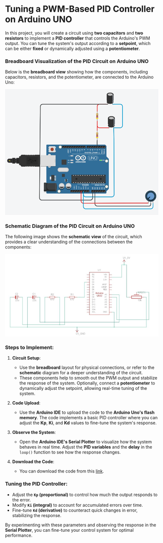 # Tuning a PWM-Based PID Controller on Arduino UNO

In this project, you will create a circuit using **two capacitors** and **two resistors** to implement a **PID controller** that controls the Arduino's PWM output. You can tune the system's output according to a **setpoint**, which can be either **fixed** or dynamically adjusted using a **potentiometer**.

### Breadboard Visualization of the PID Circuit on Arduino UNO

Below is the **breadboard view** showing how the components, including capacitors, resistors, and the potentiometer, are connected to the Arduino Uno:

<img src="./lesson_images/arduino_uno_pid.png" alt="Arduino UNO PID Visualization (Breadboard View)" width="1000"/>

### Schematic Diagram of the PID Circuit on Arduino UNO

The following image shows the **schematic view** of the circuit, which provides a clear understanding of the connections between the components:

<img src="./lesson_images/arduino_uno_pid_schematic.jpg" alt="Arduino UNO PID Circuit (Schematic View)" width="1000"/>

### Steps to Implement:

1. **Circuit Setup**: 
   - Use the **breadboard** layout for physical connections, or refer to the **schematic** diagram for a deeper understanding of the circuit.
   - These components help to smooth out the PWM output and stabilize the response of the system. Optionally, connect a **potentiometer** to dynamically adjust the setpoint, allowing real-time tuning of the system.

2. **Code Upload**:
   - Use the **Arduino IDE** to upload the code to the **Arduino Uno's flash memory**. The code implements a basic PID controller where you can adjust the **Kp**, **Ki**, and **Kd** values to fine-tune the system's response.
   
3. **Observe the System**:
   - Open the **Arduino IDE's Serial Plotter** to visualize how the system behaves in real time. Adjust the **PID variables** and the **delay** in the `loop()` function to see how the response changes.
   
4. **Download the Code**:
   - You can download the code from this [link](./pid_controller_arduino_uno/pid_controller_arduino_uno.ino).

### Tuning the PID Controller:
- Adjust the **`Kp` (proportional)** to control how much the output responds to the error.
- Modify **`Ki` (integral)** to account for accumulated errors over time.
- Fine-tune **`Kd` (derivative)** to counteract quick changes in error, stabilizing the response.

By experimenting with these parameters and observing the response in the **Serial Plotter**, you can fine-tune your control system for optimal performance.

